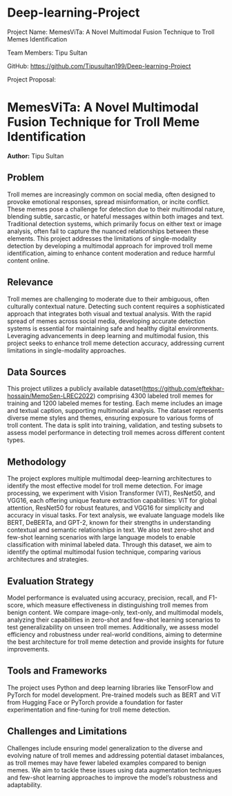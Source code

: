 # Deep-learning-Project

Project Name: MemesViTa: A Novel Multimodal Fusion Technique to Troll Memes Identification

Team Members: Tipu Sultan

GitHub: https://github.com/Tipusultan199/Deep-learning-Project

Project Proposal:

# MemesViTa: A Novel Multimodal Fusion Technique for Troll Meme Identification

**Author:** Tipu Sultan  


## Problem

Troll memes are increasingly common on social media, often designed to provoke emotional responses, spread misinformation, or incite conflict. These memes pose a challenge for detection due to their multimodal nature, blending subtle, sarcastic, or hateful messages within both images and text. Traditional detection systems, which primarily focus on either text or image analysis, often fail to capture the nuanced relationships between these elements. This project addresses the limitations of single-modality detection by developing a multimodal approach for improved troll meme identification, aiming to enhance content moderation and reduce harmful content online.

## Relevance

Troll memes are challenging to moderate due to their ambiguous, often culturally contextual nature. Detecting such content requires a sophisticated approach that integrates both visual and textual analysis. With the rapid spread of memes across social media, developing accurate detection systems is essential for maintaining safe and healthy digital environments. Leveraging advancements in deep learning and multimodal fusion, this project seeks to enhance troll meme detection accuracy, addressing current limitations in single-modality approaches.

## Data Sources

This project utilizes a publicly available dataset(https://github.com/eftekhar-hossain/MemoSen-LREC2022) comprising 4300 labeled troll memes for training and 1200 labeled memes for testing. Each meme includes an image and textual caption, supporting multimodal analysis. The dataset represents diverse meme styles and themes, ensuring exposure to various forms of troll content. The data is split into training, validation, and testing subsets to assess model performance in detecting troll memes across different content types.

## Methodology

The project explores multiple multimodal deep-learning architectures to identify the most effective model for troll meme detection. For image processing, we experiment with Vision Transformer (ViT), ResNet50, and VGG16, each offering unique feature extraction capabilities: ViT for global attention, ResNet50 for robust features, and VGG16 for simplicity and accuracy in visual tasks. For text analysis, we evaluate language models like BERT, DeBERTa, and GPT-2, known for their strengths in understanding contextual and semantic relationships in text. We also test zero-shot and few-shot learning scenarios with large language models to enable classification with minimal labeled data. Through this dataset, we aim to identify the optimal multimodal fusion technique, comparing various architectures and strategies.

## Evaluation Strategy

Model performance is evaluated using accuracy, precision, recall, and F1-score, which measure effectiveness in distinguishing troll memes from benign content. We compare image-only, text-only, and multimodal models, analyzing their capabilities in zero-shot and few-shot learning scenarios to test generalizability on unseen troll memes. Additionally, we assess model efficiency and robustness under real-world conditions, aiming to determine the best architecture for troll meme detection and provide insights for future improvements.

## Tools and Frameworks

The project uses Python and deep learning libraries like TensorFlow and PyTorch for model development. Pre-trained models such as BERT and ViT from Hugging Face or PyTorch provide a foundation for faster experimentation and fine-tuning for troll meme detection.

## Challenges and Limitations

Challenges include ensuring model generalization to the diverse and evolving nature of troll memes and addressing potential dataset imbalances, as troll memes may have fewer labeled examples compared to benign memes. We aim to tackle these issues using data augmentation techniques and few-shot learning approaches to improve the model’s robustness and adaptability.
